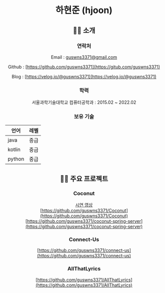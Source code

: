 <div align=center>

# 하현준 (hjoon)

## 🙋‍♂️ 소개

### 연락처

Email : [guswns3371@gmail.com](mailto:guswns3371@gmail.com)  

Github : [https://github.com/guswns3371](https://gitub.com/guswns3371)  

Blog : [https://velog.io/@guswns3371](https://velog.io/@guswns3371)  

### 학력

서울과학기술대학교 컴퓨터공학과 : 2015.02 ~ 2022.02

### 보유 기술

| 언어       | 레벨 |
| ---------- | ---- |
| java       | 중급 |
| kotlin     | 중급 |
| python     | 중급 |

## 👨‍💻 주요 프로젝트

### Coconut

[시연 영상](https://www.youtube.com/watch?v=2taqqWY0Bdc)  
[https://github.com/guswns3371/Coconut](https://github.com/guswns3371/Coconut)  
[https://github.com/guswns3371/coconut-spring-server](https://github.com/guswns3371/coconut-spring-server)  

  
### Connect-Us

[https://github.com/guswns3371/connect-us](https://github.com/guswns3371/connect-us)  
  
### AllThatLyrics

[https://github.com/guswns3371/AllThatLyrics](https://github.com/guswns3371/AllThatLyrics)  

</div>
